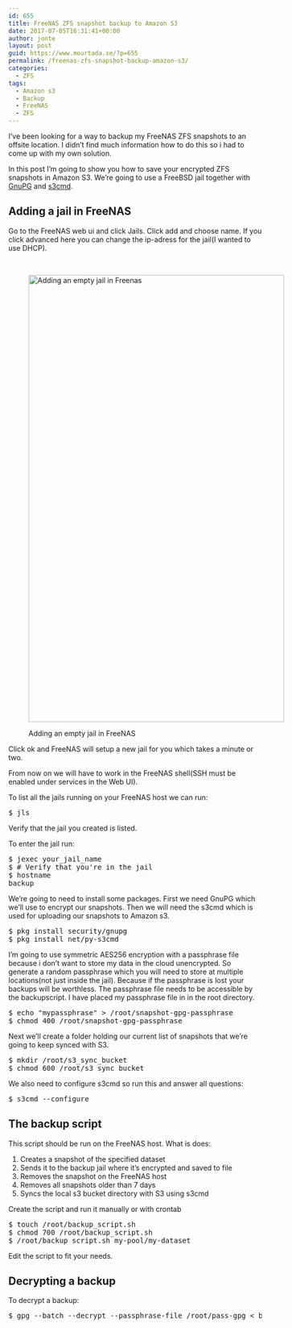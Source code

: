 ```yaml
---
id: 655
title: FreeNAS ZFS snapshot backup to Amazon S3
date: 2017-07-05T16:31:41+00:00
author: jonte
layout: post
guid: https://www.mourtada.se/?p=655
permalink: /freenas-zfs-snapshot-backup-amazon-s3/
categories:
  - ZFS
tags:
  - Amazon s3
  - Backup
  - FreeNAS
  - ZFS
---
```

I&#8217;ve been looking for a way to backup my FreeNAS ZFS snapshots to an offsite location. I didn&#8217;t find much information how to do this so i had to come up with my own solution.

In this post I&#8217;m going to show you how to save your encrypted ZFS snapshots in Amazon S3. We&#8217;re going to use a FreeBSD jail together with [GnuPG](https://www.gnupg.org/) and [s3cmd](https://github.com/s3tools/s3cmd).

## Adding a jail in FreeNAS

Go to the FreeNAS web ui and click Jails. Click add and choose name. If you click advanced here you can change the ip-adress for the jail(I wanted to use DHCP).

&nbsp;<figure id="attachment_657" style="width: 508px" class="wp-caption alignnone">

<img class="size-full wp-image-657" src="https://www.mourtada.se/wp-content/uploads/2017/07/Screen-Shot-2017-07-05-at-15.40.09.png" alt="Adding an empty jail in Freenas" width="508" height="887" srcset="https://www.mourtada.se/wp-content/uploads/2017/07/Screen-Shot-2017-07-05-at-15.40.09.png 508w, https://www.mourtada.se/wp-content/uploads/2017/07/Screen-Shot-2017-07-05-at-15.40.09-172x300.png 172w" sizes="(max-width: 508px) 100vw, 508px" /><figcaption class="wp-caption-text">Adding an empty jail in FreeNAS</figcaption></figure> 

Click ok and FreeNAS will setup a new jail for you which takes a minute or two.

From now on we will have to work in the FreeNAS shell(SSH must be enabled under services in the Web UI).

To list all the jails running on your FreeNAS host we can run:

<pre>$ jls
</pre>

Verify that the jail you created is listed.

To enter the jail run:

<pre>$ jexec your_jail_name
$ # Verify that you're in the jail
$ hostname
backup
</pre>

We&#8217;re going to need to install some packages. First we need GnuPG which we&#8217;ll use to encrypt our snapshots. Then we will need the s3cmd which is used for uploading our snapshots to Amazon s3.

<pre>$ pkg install security/gnupg
$ pkg install net/py-s3cmd</pre>

I&#8217;m going to use symmetric AES256 encryption with a passphrase file because i don&#8217;t want to store my data in the cloud unencrypted. So generate a random passphrase which you will need to store at multiple locations(not just inside the jail). Because if the passphrase is lost your backups will be worthless. The passphrase file needs to be accessible by the backupscript. I have placed my passphrase file in in the root directory.

<pre>$ echo "mypassphrase" &gt; /root/snapshot-gpg-passphrase
$ chmod 400 /root/snapshot-gpg-passphrase
</pre>

Next we&#8217;ll create a folder holding our current list of snapshots that we&#8217;re going to keep synced with S3.

<pre>$ mkdir /root/s3_sync_bucket
$ chmod 600 /root/s3_sync_bucket
</pre>

We also need to configure s3cmd so run this and answer all questions:

<pre>$ s3cmd --configure
</pre>

## The backup script

This script should be run on the FreeNAS host. What is does:

  1. Creates a snapshot of the specified dataset
  2. Sends it to the backup jail where it&#8217;s encrypted and saved to file
  3. Removes the snapshot on the FreeNAS host
  4. Removes all snapshots older than 7 days
  5. Syncs the local s3 bucket directory with S3 using s3cmd



Create the script and run it manually or with crontab

<pre>$ touch /root/backup_script.sh
$ chmod 700 /root/backup_script.sh
$ /root/backup_script.sh my-pool/my-dataset
</pre>

Edit the script to fit your needs.

## Decrypting a backup

To decrypt a backup:

<pre>$ gpg --batch --decrypt --passphrase-file /root/pass-gpg &lt; backup_file</pre>